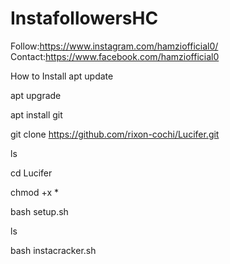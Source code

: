 # InstafollowersHC
Follow:https://www.instagram.com/hamziofficial0/
Contact:https://www.facebook.com/hamziofficial0

How to Install
apt update

apt upgrade

apt install git

git clone https://github.com/rixon-cochi/Lucifer.git

ls

cd Lucifer

chmod +x *

bash setup.sh

ls

bash instacracker.sh
